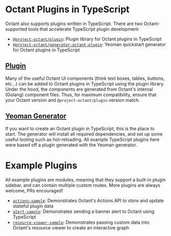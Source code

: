# Octant Plugins in TypeScript

Octant also supports plugins written in TypeScript. There are two Octant-supported tools that accelerate TypeScript plugin development:

* [`@project-octant/plugin`](https://github.com/vmware-tanzu/plugin-library-for-octant/tree/main/plugin): Plugin library for Octant plugins in TypeScript
* [`@project-octant/generator-octant-plugin`](https://github.com/vmware-tanzu/plugin-library-for-octant/tree/main/yeoman-generator): Yeoman quickstart generator for Octant plugins in TypeScript

## [Plugin](https://github.com/vmware-tanzu/plugin-library-for-octant/tree/main/plugin)

Many of the useful Octant UI components (think text boxes, tables, buttons, etc...) can be added to Octant plugins in TypeScript using the plugin library. Under the hood, the components are generated from Octant's internal (Golang) component files. Thus, for maximum compatibility, ensure that your Octant version and `@project-octant/plugin` version match.

## [Yeoman Generator](https://github.com/vmware-tanzu/plugin-library-for-octant/tree/main/yeoman-generator)

If you want to create an Octant plugin in TypeScript, this is the place to start. The generator will install all required dependencies, and set up some useful tooling such as hot-reloading. All example TypeScript plugins here were based off a plugin generated with the Yeoman generator.

# Example Plugins

All example plugins are modules, meaning that they support a built-in plugin sidebar, and can contain multiple custom routes. More plugins are always welcome, PRs encouraged! 

* [`actions-sample`](https://github.com/vmware-tanzu/octant-example-plugins/tree/master/typescript/actions-sample): Demonstrates Octant's Actions API to store and update stateful plugin data
* [`alert-sample`](https://github.com/vmware-tanzu/octant-example-plugins/tree/master/typescript/alert-sample): Demonstrates sending a banner alert to Octant using TypeScript
* [`resource-viewer-sample`](https://github.com/vmware-tanzu/octant-example-plugins/tree/master/typescript/resource-viewer-sample): Demonstrates passing custom data into Octant's resource viewer to create an interactive graph